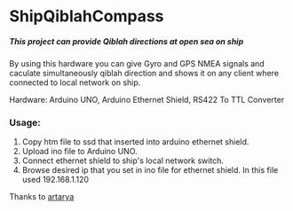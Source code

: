 # ShipQiblahCompass
##### This project can provide Qiblah directions at open sea on ship

By using this hardware you can give Gyro and GPS NMEA signals and caculate simultaneously qiblah direction and shows it on any client where connected to local network on ship.

Hardware: Arduino UNO, Arduino Ethernet Shield, RS422 To TTL Converter
### Usage: 
1. Copy htm file to ssd that inserted into arduino ethernet shield.
2. Upload ino file to Arduino UNO.
3. Connect ethernet shield to ship's local network switch.
4. Browse desired ip that you set in ino file for ethernet shield. In this file used 192.168.1.120

Thanks to [artarya](https://github.com/artarya)

